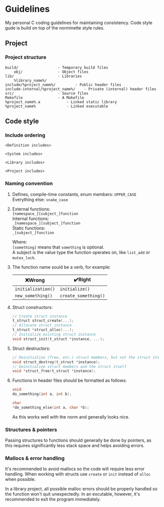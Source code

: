 # Guidelines
My personal C coding guidelines for maintaining consistency.
Code style gude is build on top of the norminette style rules.

## Project

### Project structure
```
build/					- Temporary build files
	obj/				- Object files
lib/					- Libraries
	%library_name%/
include/%project_name%/			- Public header files
include-internal/%project_name%/	- Private (internal) header files
src/					- Source files
Makefile				- A Makefile
%project_name%.a			- Linked static library
%project_name%				- Linked executable
```

## Code style

### Include ordering
```
<Definition includes>

<System includes>

<Library includes>

<Project includes>
```

### Naming convention
1.	Defines, compile-time constants, enum members: `UPPER_CASE`  
	Everything else: `snake_case`  

2.	External functions:  
	`[namespace_][subject_]function`  
	Internal functions:  
	`_[namespace_][subject_]function`  
	Static functions:  
	`_[subject_]function`  

	Where:  
	`[something]` means that `something` is optional.  
	A subject is the value type the function operates on, like `list_add` or `mutex_lock`.  

4.	The function name sould be a verb, for example:

	❌Wrong            | ✔️Right
	--------           | --------
	`initialization()` | `initialize()`
	`new_something()`  | `create_something()`

5.	Struct constructors:  
	```c
	// Create struct instance
	t_struct struct_create(...);
	// Allocate struct instance
	t_struct *struct_alloc(...);
	// Initialize existing struct instance
	void struct_init(t_struct *instance, ...);
	```

6.	Struct destructors:
	```c
	// Deinitialize (free, etc.) struct members, but not the struct itself
	void struct_destroy(t_struct *instance);
	// Deinitialize struct members and the struct itself
	void *struct_free(t_struct *instance);
	```

6.	Functions in header files should be formatted as follows:
	```c
	void
	do_something(int a, int b);

	char
	*do_something_else(int a, char *b);
	```
	As this works well with the norm and generally looks nice.

### Structures & pointers
Passing structures to functions should generally be done by pointers, as this
requires significantly less stack space and helps avoiding errors.

### Mallocs & error handling
It's recommended to avoid mallocs so the code will require less error handling. When working with structs use `create` or `init` instead of `alloc` when possible.

In a library project, all possible malloc errors should be properly handled so the function won't quit unexpectedly. In an excutable, however, it's recommended to exit the program immediately.
